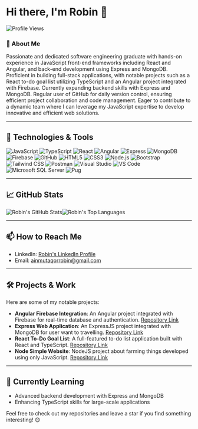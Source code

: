 # Hi there, I'm Robin 👋

![Profile Views](https://komarev.com/ghpvc/?username=ainmutaqorrobin&style=flat-square)

### 🚀 About Me

Passionate and dedicated software engineering graduate with hands-on experience in JavaScript front-end frameworks including React and Angular, and back-end development using Express and MongoDB. Proficient in building full-stack applications, with notable projects such as a React to-do goal list utilizing TypeScript and an Angular project integrated with Firebase. Currently expanding backend skills with Express and MongoDB. Regular user of GitHub for daily version control, ensuring efficient project collaboration and code management. Eager to contribute to a dynamic team where I can leverage my JavaScript expertise to develop innovative and efficient web solutions.

---

## 🔧 Technologies & Tools

![JavaScript](https://img.shields.io/badge/-JavaScript-F7DF1E?style=flat-square&logo=javascript&logoColor=black)
![TypeScript](https://img.shields.io/badge/-TypeScript-007ACC?style=flat-square&logo=typescript&logoColor=black)
![React](https://img.shields.io/badge/-React-61DAFB?style=flat-square&logo=react&logoColor=black)
![Angular](https://img.shields.io/badge/-Angular-DD0031?style=flat-square&logo=angular&logoColor=white)
![Express](https://img.shields.io/badge/-Express-000000?style=flat-square&logo=express&logoColor=white)
![MongoDB](https://img.shields.io/badge/-MongoDB-47A248?style=flat-square&logo=mongodb&logoColor=white)
![Firebase](https://img.shields.io/badge/-Firebase-FFCA28?style=flat-square&logo=firebase&logoColor=black)
![GitHub](https://img.shields.io/badge/-GitHub-181717?style=flat-square&logo=github&logoColor=white)
![HTML5](https://img.shields.io/badge/-HTML5-E34F26?style=flat-square&logo=html5&logoColor=white)
![CSS3](https://img.shields.io/badge/-CSS3-1572B6?style=flat-square&logo=css3&logoColor=white)
![Node.js](https://img.shields.io/badge/-Node.js-339933?style=flat-square&logo=node.js&logoColor=white)
![Bootstrap](https://img.shields.io/badge/-Bootstrap-7952B3?style=flat-square&logo=bootstrap&logoColor=white)
![Tailwind CSS](https://img.shields.io/badge/-Tailwind%20CSS-38B2AC?style=flat-square&logo=tailwind-css&logoColor=white)
![Postman](https://img.shields.io/badge/-Postman-FF6C37?style=flat-square&logo=postman&logoColor=white)
![Visual Studio](https://img.shields.io/badge/-Visual%20Studio-5C2D91?style=flat-square&logo=visual-studio&logoColor=white)
![VS Code](https://img.shields.io/badge/-VS%20Code-007ACC?style=flat-square&logo=visual-studio-code&logoColor=white)
![Microsoft SQL Server](https://img.shields.io/badge/-Microsoft%20SQL%20Server-CC2927?style=flat-square&logo=microsoft-sql-server&logoColor=white)
![Pug](https://img.shields.io/badge/-Pug-A86454?style=flat-square&logo=pug&logoColor=white)



---

## 📈 GitHub Stats

<div style="display: flex; flex-direction: row;">
  <img src="https://github-readme-stats.vercel.app/api?username=ainmutaqorrobin&show_icons=true&hide_border=true&theme=radical" alt="Robin's GitHub Stats" />
  <img src="https://github-readme-stats.vercel.app/api/top-langs/?username=ainmutaqorrobin&hide_border=true&theme=radical&langs_count=8&layout=compact" alt="Robin's Top Languages" />
</div>

---

## 📫 How to Reach Me

- LinkedIn: [Robin's LinkedIn Profile](https://www.linkedin.com/in/ainmutaqorrobin/)
- Email: [ainmutaqorrobin@gmail.com](mailto:ainmutaqorrobin@gmail.com)

---

## 🛠️ Projects & Work

Here are some of my notable projects:

- **Angular Firebase Integration**: An Angular project integrated with Firebase for real-time database and authentication. [Repository Link](https://github.com/ainmutaqorrobin/RecipeShop)
- **Express Web Application**: An ExpressJS project integrated with MongoDB for user want to travelling. [Repository Link](https://github.com/ainmutaqorrobin/expressProject)
- **React To-Do Goal List**: A full-featured to-do list application built with React and TypeScript. [Repository Link](https://github.com/ainmutaqorrobin/TodoGoalList)
- **Node Simple Website**: NodeJS project about farming things developed using only JavaScript. [Repository Link](https://github.com/ainmutaqorrobin/robinFarm)

---

## 🌱 Currently Learning

- Advanced backend development with Express and MongoDB
- Enhancing TypeScript skills for large-scale applications

Feel free to check out my repositories and leave a star if you find something interesting! 😊
